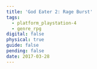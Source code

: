 ```yaml
---
title: 'God Eater 2: Rage Burst'
tags:
  - platform_playstation-4
  - genre_rpg
digital: false
physical: true
guide: false
pending: false
date: 2017-03-28
---
```

